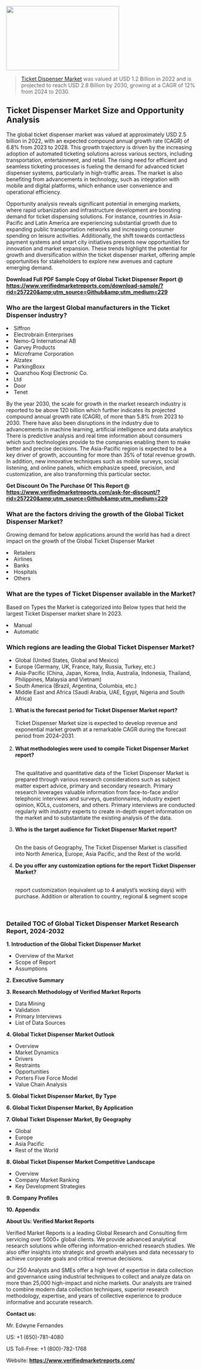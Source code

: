 <img src="https://ffe5etoiles.com/wp-content/uploads/2024/12/MST1-300x171.png" alt="" width="300" height="171" class="alignnone size-medium wp-image-20088" /><blockquote><p><p><a href="https://www.verifiedmarketreports.com/download-sample/?rid=257220&utm_source=Github&utm_medium=229" target="_blank">Ticket Dispenser Market</a> was valued at USD 1.2 Billion in 2022 and is projected to reach USD 2.8 Billion by 2030, growing at a CAGR of 12% from 2024 to 2030.</p></blockquote><p><h2>Ticket Dispenser Market Size and Opportunity Analysis</h2> <p>The global ticket dispenser market was valued at approximately USD 2.5 billion in 2022, with an expected compound annual growth rate (CAGR) of 6.8% from 2023 to 2028. This growth trajectory is driven by the increasing adoption of automated ticketing solutions across various sectors, including transportation, entertainment, and retail. The rising need for efficient and seamless ticketing processes is fueling the demand for advanced ticket dispenser systems, particularly in high-traffic areas. The market is also benefiting from advancements in technology, such as integration with mobile and digital platforms, which enhance user convenience and operational efficiency.</p> <p>Opportunity analysis reveals significant potential in emerging markets, where rapid urbanization and infrastructure development are boosting demand for ticket dispensing solutions. For instance, countries in Asia-Pacific and Latin America are experiencing substantial growth due to expanding public transportation networks and increasing consumer spending on leisure activities. Additionally, the shift towards contactless payment systems and smart city initiatives presents new opportunities for innovation and market expansion. These trends highlight the potential for growth and diversification within the ticket dispenser market, offering ample opportunities for stakeholders to explore new avenues and capture emerging demand.</p> </p><p class=""><strong>Download Full PDF Sample Copy of Global Ticket Dispenser Report @ <a href="https://www.verifiedmarketreports.com/download-sample/?rid=257220&amp;utm_source=Github&amp;utm_medium=229" target="_blank">https://www.verifiedmarketreports.com/download-sample/?rid=257220&amp;utm_source=Github&amp;utm_medium=229</a></strong></p><h3 id="" class="">Who are the largest Global manufacturers in the Ticket Dispenser industry?</h3><p><li>Siffron</li><li> Electrobrain Enterprises</li><li> Nemo-Q International AB</li><li> Garvey Products</li><li> Microframe Corporation</li><li> Alzatex</li><li> ParkingBoxx</li><li> Quanzhou Koqi Electronic Co.</li><li> Ltd</li><li> Door</li><li> Tenet</li></p><div class=""><div class="" dir="" data-message-author-role="" data-message-id="" data-message-model-slug=""><div class=""><div class=""><div class=""><div class="" dir="" data-message-author-role="" data-message-id="" data-message-model-slug=""><div class=""><div class=""><p>By the year 2030, the scale for growth in the market research industry is reported to be above 120 billion which further indicates its projected compound annual growth rate (CAGR), of more than 5.8% from 2023 to 2030. There have also been disruptions in the industry due to advancements in machine learning, artificial intelligence and data analytics There is predictive analysis and real time information about consumers which such technologies provide to the companies enabling them to make better and precise decisions. The Asia-Pacific region is expected to be a key driver of growth, accounting for more than 35% of total revenue growth. In addition, new innovative techniques such as mobile surveys, social listening, and online panels, which emphasize speed, precision, and customization, are also transforming this particular sector.</p><p><strong>Get Discount On The Purchase Of This Report @&nbsp; <a href="https://www.verifiedmarketreports.com/ask-for-discount/?rid=257220&amp;utm_source=Github&amp;utm_medium=229" target="_blank">https://www.verifiedmarketreports.com/ask-for-discount/?rid=257220&amp;utm_source=Github&amp;utm_medium=229</a></strong></p></div></div></div></div></div></div></div></div><h3 id="" class="">What are the factors driving the growth of the Global Ticket Dispenser Market?</h3><p id="" class="">Growing demand for below applications around the world has had a direct impact on the growth of the Global Ticket Dispenser Market</p><p id="" class=""><li>Retailers</li><li> Airlines</li><li> Banks</li><li> Hospitals</li><li> Others</li></p><h3 id="" class="">What are the types of Ticket Dispenser available in the Market?</h3><p id="" class="">Based on Types the Market is categorized into Below types that held the largest Ticket Dispenser market share In 2023.</p><p id="" class=""><li>Manual</li><li> Automatic</li></p><h3 id="" class="">Which regions are leading the Global Ticket Dispenser Market?</h3><ul><li>Global (United States, Global and Mexico)</li><li>Europe (Germany, UK, France, Italy, Russia, Turkey, etc.)</li><li>Asia-Pacific (China, Japan, Korea, India, Australia, Indonesia, Thailand, Philippines, Malaysia and Vietnam)</li><li>South America (Brazil, Argentina, Columbia, etc.)</li><li>Middle East and Africa (Saudi Arabia, UAE, Egypt, Nigeria and South Africa)</li></ul><p><ol><li><strong>What is the forecast period for Ticket Dispenser Market report?<br /></strong><br /><span data-sheets-root="1" data-sheets-value="{&quot;1&quot;:2,&quot;2&quot;:&quot;XXXX size is expected to develop revenue and exponential market growth at a remarkable CAGR during the forecast period from 2024&ndash;2030.&quot;}" data-sheets-userformat="{&quot;2&quot;:12674,&quot;4&quot;:{&quot;1&quot;:2,&quot;2&quot;:16776960},&quot;10&quot;:2,&quot;11&quot;:0,&quot;15&quot;:&quot;Arial&quot;,&quot;16&quot;:12}">Ticket Dispenser Market size is expected to develop revenue and exponential market growth at a remarkable CAGR during the forecast period from 2024&ndash;2031.</span><br /><br /></li><li><strong>What methodologies were used to compile Ticket Dispenser Market report?<br /><br /></strong><p>The qualitative and quantitative data of the&nbsp;Ticket Dispenser Market is prepared through various research considerations such as subject matter expert advice, primary and secondary research. Primary research leverages valuable information from face-to-face and/or telephonic interviews and surveys, questionnaires, industry expert opinion, KOLs, customers, and others. Primary interviews are conducted regularly with industry experts to create in-depth expert information on the market and to substantiate the existing analysis of the data.&nbsp;</p></li><li><strong>Who is the target audience for Ticket Dispenser Market report?<br /><br /></strong><p>On the basis of Geography, The&nbsp;Ticket Dispenser Market is classified into North America, Europe, Asia Pacific, and the Rest of the world.</p></li><li><strong>Do you offer any customization options for the report Ticket Dispenser Market?<br /><br /></strong><p>report customization (equivalent up to 4 analyst&rsquo;s working days) with purchase. Addition or alteration to country, regional &amp; segment scope</p><p>&nbsp;</p></li></ol></p><h3 id="" class="">Detailed TOC of Global Ticket Dispenser Market Research Report, 2024-2032</h3><p id="" class=""><strong>1. Introduction of the Global Ticket Dispenser Market</strong></p><ul><li>Overview of the Market</li><li>Scope of Report</li><li>Assumptions</li></ul><p id="" class=""><strong>2. Executive Summary</strong></p><p id="" class=""><strong>3. Research Methodology of&nbsp;Verified Market Reports</strong></p><ul><li>Data Mining</li><li>Validation</li><li>Primary Interviews</li><li>List of Data Sources</li></ul><p id="" class=""><strong>4. Global Ticket Dispenser Market Outlook</strong></p><ul><li>Overview</li><li>Market Dynamics</li><li>Drivers</li><li>Restraints</li><li>Opportunities</li><li>Porters Five Force Model</li><li>Value Chain Analysis</li></ul><p id="" class=""><strong>5. Global Ticket Dispenser Market, By&nbsp;Type</strong></p><p id="" class=""><strong>6. Global Ticket Dispenser Market, By Application</strong></p><p id="" class=""><strong>7. Global Ticket Dispenser Market, By Geography</strong></p><ul><li>Global</li><li>Europe</li><li>Asia Pacific</li><li>Rest of the World</li></ul><p id="" class=""><strong>8. Global Ticket Dispenser Market Competitive Landscape</strong></p><ul><li>Overview</li><li>Company Market Ranking</li><li>Key Development Strategies</li></ul><p id="" class=""><strong>9. Company Profiles</strong></p><p id="" class=""><strong>10. Appendix</strong></p><p id="" class=""><strong>About Us: Verified Market Reports</strong></p><p id="" class="">Verified Market Reports is a leading Global Research and Consulting firm servicing over 5000+ global clients. We provide advanced analytical research solutions while offering information-enriched research studies. We also offer insights into strategic and growth analyses and data necessary to achieve corporate goals and critical revenue decisions.</p><p id="" class="">Our 250 Analysts and SMEs offer a high level of expertise in data collection and governance using industrial techniques to collect and analyze data on more than 25,000 high-impact and niche markets. Our analysts are trained to combine modern data collection techniques, superior research methodology, expertise, and years of collective experience to produce informative and accurate research.</p><p id="" class=""><strong>Contact us:</strong></p><p id="" class="">Mr. Edwyne Fernandes</p><p id="" class="">US: +1 (650)-781-4080</p><p id="" class="">US Toll-Free: +1 (800)-782-1768</p><p id="" class="">Website: <a target="" data-test-app-aware-link=""><strong>https://www.verifiedmarketreports.com/</strong></a></p>
